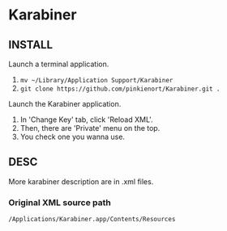 Karabiner
==============

## INSTALL

Launch a terminal application.

1. `mv ~/Library/Application Support/Karabiner`
2. `git clone https://github.com/pinkienort/Karabiner.git .`

Launch the Karabiner application.

1. In 'Change Key' tab, click 'Reload XML'.
2. Then, there are 'Private' menu on the top.
3. You check one you wanna use.


## DESC

More karabiner description are in .xml files.


### Original XML source path


```sh
/Applications/Karabiner.app/Contents/Resources
```

